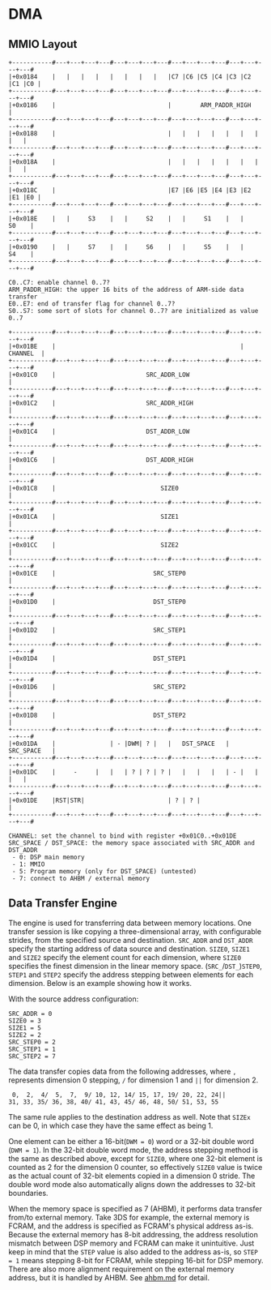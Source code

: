 # DMA

## MMIO Layout

```
+-----------#---+---+---+---#---+---+---+---#---+---+---+---#---+---+---+---#
|+0x0184    |   |   |   |   |   |   |   |   |C7 |C6 |C5 |C4 |C3 |C2 |C1 |C0 |
+-----------#---+---+---+---#---+---+---+---#---+---+---+---#---+---+---+---#
|+0x0186    |                               |        ARM_PADDR_HIGH         |
+-----------#---+---+---+---#---+---+---+---#---+---+---+---#---+---+---+---#
|+0x0188    |                               |   |   |   |   |   |   |   |   |
+-----------#---+---+---+---#---+---+---+---#---+---+---+---#---+---+---+---#
|+0x018A    |                               |   |   |   |   |   |   |   |   |
+-----------#---+---+---+---#---+---+---+---#---+---+---+---#---+---+---+---#
|+0x018C    |                               |E7 |E6 |E5 |E4 |E3 |E2 |E1 |E0 |
+-----------#---+---+---+---#---+---+---+---#---+---+---+---#---+---+---+---#
|+0x018E    |   |     S3    |   |     S2    |   |     S1    |   |     S0    |
+-----------#---+---+---+---#---+---+---+---#---+---+---+---#---+---+---+---#
|+0x0190    |   |     S7    |   |     S6    |   |     S5    |   |     S4    |
+-----------#---+---+---+---#---+---+---+---#---+---+---+---#---+---+---+---#

C0..C7: enable channel 0..7?
ARM_PADDR_HIGH: the upper 16 bits of the address of ARM-side data transfer
E0..E7: end of transfer flag for channel 0..7?
S0..S7: some sort of slots for channel 0..7? are initialized as value 0..7

+-----------#---+---+---+---#---+---+---+---#---+---+---+---#---+---+---+---#
|+0x01BE    |                                                   |  CHANNEL  |
+-----------#---+---+---+---#---+---+---+---#---+---+---+---#---+---+---+---#
|+0x01C0    |                         SRC_ADDR_LOW                          |
+-----------#---+---+---+---#---+---+---+---#---+---+---+---#---+---+---+---#
|+0x01C2    |                         SRC_ADDR_HIGH                         |
+-----------#---+---+---+---#---+---+---+---#---+---+---+---#---+---+---+---#
|+0x01C4    |                         DST_ADDR_LOW                          |
+-----------#---+---+---+---#---+---+---+---#---+---+---+---#---+---+---+---#
|+0x01C6    |                         DST_ADDR_HIGH                         |
+-----------#---+---+---+---#---+---+---+---#---+---+---+---#---+---+---+---#
|+0x01C8    |                             SIZE0                             |
+-----------#---+---+---+---#---+---+---+---#---+---+---+---#---+---+---+---#
|+0x01CA    |                             SIZE1                             |
+-----------#---+---+---+---#---+---+---+---#---+---+---+---#---+---+---+---#
|+0x01CC    |                             SIZE2                             |
+-----------#---+---+---+---#---+---+---+---#---+---+---+---#---+---+---+---#
|+0x01CE    |                           SRC_STEP0                           |
+-----------#---+---+---+---#---+---+---+---#---+---+---+---#---+---+---+---#
|+0x01D0    |                           DST_STEP0                           |
+-----------#---+---+---+---#---+---+---+---#---+---+---+---#---+---+---+---#
|+0x01D2    |                           SRC_STEP1                           |
+-----------#---+---+---+---#---+---+---+---#---+---+---+---#---+---+---+---#
|+0x01D4    |                           DST_STEP1                           |
+-----------#---+---+---+---#---+---+---+---#---+---+---+---#---+---+---+---#
|+0x01D6    |                           SRC_STEP2                           |
+-----------#---+---+---+---#---+---+---+---#---+---+---+---#---+---+---+---#
|+0x01D8    |                           DST_STEP2                           |
+-----------#---+---+---+---#---+---+---+---#---+---+---+---#---+---+---+---#
|+0x01DA    |               | - |DWM| ? |   |   DST_SPACE   |   SRC_SPACE   |
+-----------#---+---+---+---#---+---+---+---#---+---+---+---#---+---+---+---#
|+0x01DC    |     -     |   |   | ? | ? | ? |   |   |   |   | - |   |   |   |
+-----------#---+---+---+---#---+---+---+---#---+---+---+---#---+---+---+---#
|+0x01DE    |RST|STR|                       | ? | ? |                       |
+-----------#---+---+---+---#---+---+---+---#---+---+---+---#---+---+---+---#

CHANNEL: set the channel to bind with register +0x01C0..+0x01DE
SRC_SPACE / DST_SPACE: the memory space associated with SRC_ADDR and DST_ADDR
 - 0: DSP main memory
 - 1: MMIO
 - 5: Program memory (only for DST_SPACE) (untested)
 - 7: connect to AHBM / external memory

```

## Data Transfer Engine

The engine is used for transferring data between memory locations. One transfer session is like copying a three-dimensional array, with configurable strides, from the specified source and destination. `SRC_ADDR` and `DST_ADDR` specify the starting address of data source and destination. `SIZE0`, `SIZE1` and `SIZE2` specify the element count for each dimension, where `SIZE0` specifies the finest dimension in the linear memory space. (`SRC_`/`DST_`)`STEP0`, `STEP1` and `STEP2` specify the address stepping between elements for each dimension. Below is an example showing how it works.

With the source address configuration:

```
SRC_ADDR = 0
SIZE0 = 3
SIZE1 = 5
SIZE2 = 2
SRC_STEP0 = 2
SRC_STEP1 = 1
SRC_STEP2 = 7
```
The data transfer copies data from the following addresses, where `,` represents dimension 0 stepping, `/` for dimension 1 and `||` for dimension 2.
```
 0,  2,  4/  5,  7,  9/ 10, 12, 14/ 15, 17, 19/ 20, 22, 24||
31, 33, 35/ 36, 38, 40/ 41, 43, 45/ 46, 48, 50/ 51, 53, 55
```
The same rule applies to the destination address as well. Note that `SIZEx` can be 0, in which case they have the same effect as being 1.

One element can be either a 16-bit(`DWM = 0`) word or a 32-bit double word (`DWM = 1`). In the 32-bit double word mode, the address stepping method is the same as described above, except for `SIZE0`, where one 32-bit element is counted as 2 for the dimension 0 counter, so effectively `SIZE0` value is twice as the actual count of 32-bit elements copied in a dimension 0 stride. The double word mode also automatically aligns down the addresses to 32-bit boundaries.

When the memory space is specified as 7 (AHBM), it performs data transfer from/to external memory. Take 3DS for example, the external memory is FCRAM, and the address is specified as FCRAM's physical address as-is. Because the external memory has 8-bit addressing, the address resolution mismatch between DSP memory and FCRAM can make it unintuitive. Just keep in mind that the `STEP` value is also added to the address as-is, so `STEP = 1` means stepping 8-bit for FCRAM, while stepping 16-bit for DSP memory. There are also more alignment requirement on the external memory address, but it is handled by AHBM. See [ahbm.md](ahbm.md) for detail.
